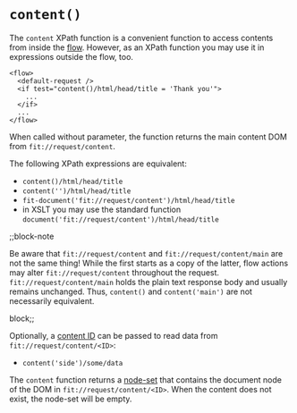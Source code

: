 # `content()`

The `content` XPath function is a convenient function to access
contents from inside the [flow](../flow/Flow.html). However, as an
XPath function you may use it in expressions outside the flow, too.

```markup
<flow>
  <default-request />
  <if test="content()/html/head/title = 'Thank you'">
    ...
  </if>
  ...
</flow>
```

When called without parameter, the function returns the main content DOM from
`fit://request/content`.

The following XPath expressions are equivalent:

* `content()/html/head/title`
* `content('')/html/head/title`
* `fit-document('fit://request/content')/html/head/title`
* in XSLT you may use the standard function `document('fit://request/content')/html/head/title`

;;block-note

Be aware that `fit://request/content` and `fit://request/content/main` are not
the same thing! While the first starts as a copy of the latter, flow actions may
alter `fit://request/content` throughout the request.
`fit://request/content/main` holds the plain text response body and usually
remains unchanged. Thus, `content()` and `content('main')` are not necessarily
equivalent.

block;;

Optionally, a [content ID](../flow/FlowAction_Requests.html) can
be passed to read data from `fit://request/content/<ID>`:

* `content('side')/some/data`

The `content` function returns a
[node-set](http://www.w3.org/TR/xpath/#node-sets) that contains the document
node of the DOM in `fit://request/content/<ID>`. When the content does not
exist, the node-set will be empty.
